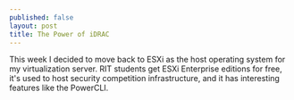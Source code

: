 ```yaml
---
published: false
layout: post
title: The Power of iDRAC
---
```

This week I decided to move back to ESXi as the host operating system for my virtualization server. RIT students get ESXi Enterprise editions for free, it's used to host security competition infrastructure, and it has interesting features like the PowerCLI. 